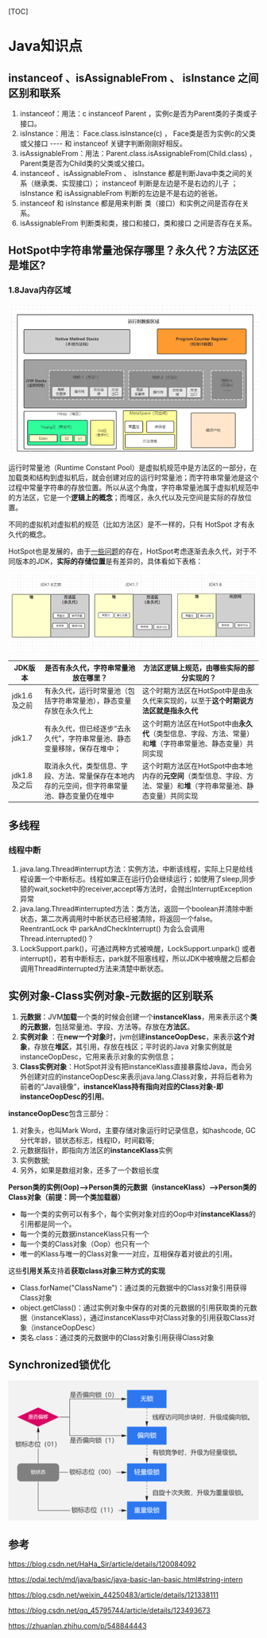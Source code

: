 [TOC]



# Java知识点



## instanceof 、isAssignableFrom 、 isInstance 之间区别和联系



1. instanceof：用法：c instanceof Parent ，实例c是否为Parent类的子类或子接口。 
2. isInstance：用法： Face.class.isInstance(c) ， Face类是否为实例c的父类或父接口 ---- 和 instanceof 关键字判断刚刚好相反。
3. isAssignableFrom：用法：Parent.class.isAssignableFrom(Child.class) ，Parent类是否为Child类的父类或父接口。
4. instanceof 、isAssignableFrom 、 isInstance 都是判断Java中类之间的关系（继承类、实现接口）； instanceof 判断是左边是不是右边的儿子 ； isInstance 和 isAssignableFrom 判断的左边是不是右边的爸爸。
5. instanceof 和 isInstance 都是用来判断 类（接口）和实例之间是否存在关系。
6. isAssignableFrom 判断类和类，接口和接口，类和接口 之间是否存在关系。

## HotSpot中字符串常量池保存哪里？永久代？方法区还是堆区?

### 1.8Java内存区域

![image-20230518103655019](assets/image-20230518103655019.png)

运行时常量池（Runtime Constant Pool）是虚拟机规范中是方法区的一部分，在加载类和结构到虚拟机后，就会创建对应的运行时常量池；而字符串常量池是这个过程中常量字符串的存放位置。所以从这个角度，字符串常量池属于虚拟机规范中的方法区，它是一个**逻辑上的概念**；而堆区，永久代以及元空间是实际的存放位置。

不同的虚拟机对虚拟机的规范（比如方法区）是不一样的，只有 HotSpot 才有永久代的概念。

HotSpot也是发展的，由于[一些问题](http://openjdk.java.net/jeps/122)的存在，HotSpot考虑逐渐去永久代，对于不同版本的JDK，**实际的存储位置**是有差异的，具体看如下表格：

![image-20230518103821336](assets/image-20230518103821336.png)

| JDK版本      | 是否有永久代，字符串常量池放在哪里？                         | 方法区逻辑上规范，由哪些实际的部分实现的？                   |
| ------------ | ------------------------------------------------------------ | ------------------------------------------------------------ |
| jdk1.6及之前 | 有永久代，运行时常量池（包括字符串常量池），静态变量存放在永久代上 | 这个时期方法区在HotSpot中是由永久代来实现的，以至于**这个时期说方法区就是指永久代** |
| jdk1.7       | 有永久代，但已经逐步“去永久代”，字符串常量池、静态变量移除，保存在堆中； | 这个时期方法区在HotSpot中由**永久代**（类型信息、字段、方法、常量）和**堆**（字符串常量池、静态变量）共同实现 |
| jdk1.8及之后 | 取消永久代，类型信息、字段、方法、常量保存在本地内存的元空间，但字符串常量池、静态变量仍在堆中 | 这个时期方法区在HotSpot中由本地内存的**元空间**（类型信息、字段、方法、常量）和**堆**（字符串常量池、静态变量）共同实现 |



## 多线程

### 线程中断

1. java.lang.Thread#interrupt方法：实例方法，中断该线程，实际上只是给线程设置一个中断标志。线程如果正在运行仍会继续运行；如使用了sleep,同步锁的wait,socket中的receiver,accept等方法时，会抛出InterruptException异常
2. java.lang.Thread#interrupted方法：类方法，返回一个boolean并清除中断状态，第二次再调用时中断状态已经被清除，将返回一个false。
ReentrantLock 中 parkAndCheckInterrupt() 为会么会调用Thread.interrupted()？
3. LockSupport.park()，可通过两种方式被唤醒，LockSupport.unpark() 或者 interrupt()，若有中断标志，park就不阻塞线程，所以JDK中被唤醒之后都会调用Thread#interrupted方法来清楚中断状态。




## 实例对象-Class实例对象-元数据的区别联系

1. **元数据**：JVM**加载**一个类的时候会创建一个**instanceKlass**，用来表示这个**类的元数据**，包括常量池、字段、方法等。存放在**方法区**。
2. **实例对象** ：在**new一个对象**时，jvm创建**instanceOopDesc**，来表示**这个对象**，存放在**堆区**，其引用，存放在栈区；平时说的Java 对象实例就是instanceOopDesc，它用来表示对象的实例信息；
3. **Class实例对象**：HotSpot并没有把instanceKlass直接暴露给Java，而会另外创建对应的instanceOopDesc来表示java.lang.Class对象，并将后者称为前者的“Java镜像”，**instanceKlass持有指向对应的Class对象-即instanceOopDesc的引用**。

**instanceOopDesc**包含三部分：

1. 对象头，也叫Mark Word，主要存储对象运行时记录信息，如hashcode, GC分代年龄，锁状态标志，线程ID，时间戳等;
2. 元数据指针，即指向方法区的**instanceKlass**实例
3. 实例数据;
4. 另外，如果是数组对象，还多了一个数组长度

**Person类的实例(Oop)-->Person类的元数据（instanceKlass）-->Person类的Class对象（前提：同一个类加载器）**

- 每一个类的实例可以有多个，每个实例对象对应的Oop中对**instanceKlass**的引用都是同一个。
- 每一个类的元数据instanceKlass只有一个
- 每一个类的Class对象（Oop）也只有一个
- 唯一的Klass与唯一的Class对象一一对应，互相保存着对彼此的引用。

这些**引用关系**支持着**获取class对象三种方式的实现**

- Class.forName("ClassName")：通过类的元数据中的Class对象引用获得Class对象
-  object.getClass()：通过实例对象中保存的对类的元数据的引用获取类的元数据（instanceKlass），通过instanceKlass中对Class对象的引用获取Class对象（instanceOopDesc）
- 类名.class：通过类的元数据中的Class对象引用获得Class对象



## Synchronized锁优化

![image-20230520001123057](assets/image-20230520001123057.png)















## 参考

https://blog.csdn.net/HaHa_Sir/article/details/120084092

https://pdai.tech/md/java/basic/java-basic-lan-basic.html#string-intern

https://blog.csdn.net/weixin_44250483/article/details/121338111

https://blog.csdn.net/qq_45795744/article/details/123493673

https://zhuanlan.zhihu.com/p/548844443